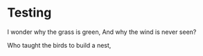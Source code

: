 # Testing

I wonder why the grass is green,
And why the wind is never seen?

Who taught the birds to build a nest,

